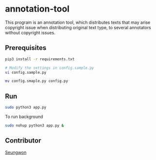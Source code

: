# annotation-tool

This program is an annotation tool, which distributes texts that may arise copyright issue when distributing original text type, to several annotators without copyright issues. 

## Prerequisites

```bash
pip3 install -r requirements.txt

# Modify the settings in config.sample.py
vi config.sample.py

mv config.smaple.py config.py
```

## Run
```bash
sudo python3 app.py
```

To run background
```bash
sudo nohup python3 app.py &
```
## Contributor

[Seungwon](http://nlp.kaist.ac.kr/~swyoon)

